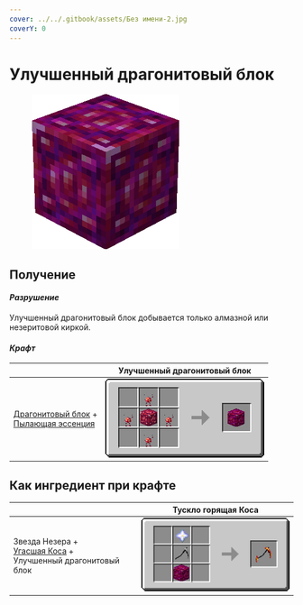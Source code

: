```yaml
---
cover: ../../.gitbook/assets/Без имени-2.jpg
coverY: 0
---
```


# Улучшенный драгонитовый блок

<figure><img src="../../.gitbook/assets/red_ore_block3d_lg.png" alt=""><figcaption></figcaption></figure>

## Получение

#### _Разрушение_

Улучшенный драгонитовый блок добывается только алмазной или незеритовой киркой.

#### _Крафт_

|                                                                                                                                       | Улучшенный драгонитовый блок                                                                   |
| ------------------------------------------------------------------------------------------------------------------------------------- | ---------------------------------------------------------------------------------------------- |
| <p><a href="dragonitovyi-blok.md">Драгонитовый блок</a> +<br><a href="../essencii/pylayushaya-essenciya.md">Пылающая эссенция</a></p> | <img src="../../.gitbook/assets/red_ore_block_improved.png" alt="Этап 1" data-size="original"> |

## Как ингредиент при крафте

|                                                                                                                                                         | Тускло горящая Коса                                                                         |
| ------------------------------------------------------------------------------------------------------------------------------------------------------- | ------------------------------------------------------------------------------------------- |
| <p>Звезда Незера +<br><a href="../nabory-broni/nabor-broni-plameni/kosa-plameni/#ugasshaya-kosa">Угасшая Коса</a> +<br>Улучшенный драгонитовый блок</p> | <img src="../../.gitbook/assets/flamos_scythe_step2.png" alt="Этап 1" data-size="original"> |
